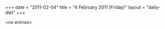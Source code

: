 +++
date = "2011-02-04"
title = "4 February 2011 (Friday)"
layout = "daily-diet"
+++


\<no entries\>
